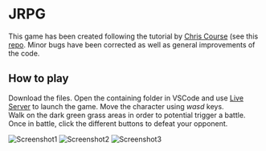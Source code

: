 # JRPG

This game has been created following the tutorial by [Chris Course](https://chriscourses.com/courses/pokemon/videos/introduction) (see this [repo](https://github.com/chriscourses/pokemon-style-game). Minor bugs have been corrected as well as general improvements of the code.


## How to play

Download the files. Open the containing folder in VSCode and use [Live Server](https://marketplace.visualstudio.com/items?itemName=ritwickdey.LiveServer) to launch the game. Move the character using *wasd* keys. \
Walk on the dark green grass areas in order to potential trigger a battle. Once in battle, click the different buttons to defeat your opponent.



![Screenshot1](https://user-images.githubusercontent.com/61462365/194864142-8f91df51-7a22-4159-8fe7-a4167b719050.png)
![Screenshot2](https://user-images.githubusercontent.com/61462365/194864154-dd20f35a-4df2-4d5b-b304-2b950c3ed968.png)
![Screenshot3](https://user-images.githubusercontent.com/61462365/194864511-95137012-c32b-42d4-ad79-cf34af783d15.png)
